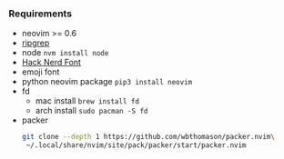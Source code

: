 ### Requirements

- neovim >= 0.6
- [ripgrep](https://github.com/BurntSushi/ripgrep)
- node `nvm install node`
- [Hack Nerd Font](https://aur.archlinux.org/packages/nerd-fonts-hack/)
- emoji font
- python neovim package `pip3 install neovim`
- fd
  - mac install `brew install fd`
  - arch install `sudo pacman -S fd`
- packer
  ```bash
  git clone --depth 1 https://github.com/wbthomason/packer.nvim\
   ~/.local/share/nvim/site/pack/packer/start/packer.nvim
  ```
